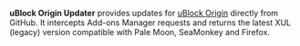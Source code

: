 **uBlock Origin Updater** provides updates for [uBlock Origin](https://github.com/gorhill/uBlock) directly from GitHub. It intercepts Add-ons Manager requests and returns the latest XUL (legacy) version compatible with Pale Moon, SeaMonkey and Firefox.
